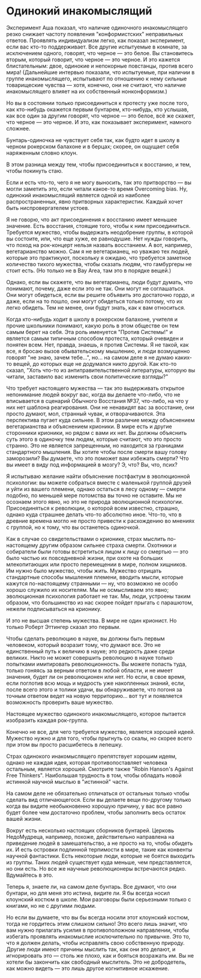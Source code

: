 # Одинокий инакомыслящий
Эксперимент Аша показал, что наличие одиночного инакомыслящего резко снижает частоту появления "конформистских" неправильных ответов. Проявлять индивидуализм легко, как показал эксперимент, если вас кто-то поддерживает. Все другие испытуемые в комнате, за исключением одного, говорят, что черное — это белое. Вы становитесь вторым, который говорит, что черное — это черное. И это кажется блистательным: двое, одинокие и непокорные повстанцы, против всего мира! (Дальнейшие интервью показали, что испытуемые, при наличии в группе инакомыслящего, испытывают по отношению к нему сильные товарищеские чувства — хотя, конечно, они не считают, что наличие инакомыслящего влияет на их собственный нонконформизм.)

Но вы в состоянии только присоединиться к протесту уже после того, как кто-нибудь окажется первым бунтарем, кто-нибудь, кто услышав, как все один за другим говорят, что черное — это белое, всё же скажет, что черное — это черное. И это, как показывает эксперимент, намного сложнее.

Бунтарь-одиночка не чувствует себя так, как будто идет в школу в черном рокерском балахоне и в берцах; скорее, он ощущает себя наряженным словно клоун.

В этом разница между тем, чтобы присоединиться к восстанию, и тем, чтобы покинуть стаю.

Если и есть что-то, чего я не могу выносить, так это притворство — вы могли заметить это, если читали какое-то время Overcoming bias. Ну, одинокий инакомыслящий является одной из наиболее распространенных, явно притворных характеристик. Каждый хочет быть ниспровергателем устоев.

Я не говорю, что акт присоединения к восстанию имеет меньшее значение. Есть восстания, стоящие того, чтобы к ним присоединиться. Требуется мужество, чтобы выдержать неодобрение группы, в которой вы состоите, или, что еще хуже, ее равнодушие. Нет нужды говорить, что поход на рок-концерт нельзя назвать восстанием. А вот, например, вегетарианство можно. Сам я не вегетарианец, но уважаю тех людей, которые это практикуют, поскольку я ожидаю, что требуется заметное количество тихого мужества, чтобы сказать людям, что гамбургеры не стоит есть. (Но только не в Bay Area, там это в порядке вещей.)

Однако, если вы скажете, что вы вегетарианец, люди будут думать, что понимают, почему, даже если это не так. Они могут не соглашаться. Они могут обидеться, если вы решите объявить это достаточно гордо, и даже, если на то пошло, они могут обидеться только потому, что их легко обидеть. Тем не менее, они будут знать, как к вам относиться.

Когда кто-нибудь ходит в школу в рокерском балахоне, учителя и прочие школьники понимают, какую роль в этом обществе он тем самым берет на себя. Эта роль именуется "Против Системы!" и является самым типичным способом протеста, который очевиден и понятен всем. Нет, правда, знаешь, я против Системы. Я не такой, как все, я бросаю вызов обывательскому мышлению, и люди возмущенно говорят "не знаю, зачем тебе...", но... на самом деле я не думаю каких-то вещей, до которых еще не додумался никто другой. Как кто-то сказал, "Хоть что-то из антиправительственной литературы, которую вы читали, заставило вас изменить свои политические взгляды?"

Что требует настоящего мужества — так это выдерживать открытое непонимание людей вокруг вас, когда вы делаете что-либо, что не вписывается в сценарий Обычного Восстания №37, что-либо, на что у них нет шаблона реагирования. Они не ненавидят вас за восстание, они просто думают, мол, странный чувак, и отворачиваются. Эта перспектива пугает куда сильнее. В этом различие между объяснением вегетарианства и объяснением крионики. В мире есть и другие сторонники крионики, но рядом с вами их нет. Вы должны объяснить суть этого в одиночку тем людям, которые считают, что это просто странно. Это не является запрещенным, но находится за границами стандартного мышления. Вы хотите чтобы после смерти вашу голову заморозили? Вы думаете, что это поможет вам избежать смерти? Что вы имеет в виду под информацией в мозгу? Э, что? Вы, что, псих?

Я испытываю желание найти объяснение постфактум в эволюционной психологии: вы можете собраться вместе с маленькой группой друзей и уйти из вашего племени, однако остаться в лесу одному — смерти подобно, по меньшей мере потомства вы точно не оставите. Мы не осознаем этого явно, но это не природа эволюционной психологии. Присоединяться к революции, о которой всем известно, страшно, однако куда страшнее делать что-то абсолютно иное. Что-то, что в древние времена могло не просто привести к расхождению во мнениях с группой, но к тому, что вы останетесь одиночкой.

Как в случае со свидетельствами о крионике, страх мыслить по-настоящему другим образом сильнее страха смерти. Охотники и собиратели были готовы встретиться лицом к лицу со смертью — это было частью их повседневной жизни, при охоте на больших млекопитающих или просто перемещении в мире, полном хищников. Им нужно было мужество, чтобы жить. Мужество отрицать стандартные способы мышления племени, вводить мысли, которые кажутся по-настоящему странными — ну, что возможно не особо хорошо служило их носителям. Мы не осмысливаем это явно; эволюционная психология работает не так. Мы, люди, устроены таким образом, что большинство из нас скорее пойдет прыгать с парашютом, нежели подписываться на крионику.

И это не высшая степень мужества. В мире не один крионист. Но только Роберт Эттингер сказал это первым.

Чтобы сделать революцию в науке, вы должны быть первым человеком, который возразит тому, что думают все. Это не единственный путь к величию в науке; это редкость даже среди великих. Никто не может совершить революцию в науке только попытками имитировать революционность. Вы можете попасть туда, только гоняясь за верным ответом в любой области, и не имеет значения, будет ли он революционен или нет. Но если, в свое время, если поглотив всю мощь и мудрость уже накопленных знаний, если, после всего этого и толики удачи, вы обнаруживаете, что погоня за точным ответом ведет на новую территорию... вот тут и появляется возможность проверить ваше мужество.

Настоящее мужество одинокого инакомыслящего, которое пытается изобразить каждая рок-группа.

Конечно не все, для чего требуется мужество, является хорошей идеей. Мужество нужно и для того, чтобы прыгнуть со скалы, но скорее всего при этом вы просто расшибетесь в лепешку.

Страх одинокого инакомыслящего препятствует хорошим идеям, однако не каждая идея, которая противопоставляет человека остальным, является хорошей. Смотрите также "Robin Hanson's Against Free Thinkers". Наибольшая трудность в том, чтобы обладать новой истинной научной мыслью в "истинной" части.

На самом деле не обязательно отличаться от остальных только чтобы сделать вид отличающегося. Если вы делаете вещи по-другому только когда вы видите необыкновенно хорошую причину, у вас все равно будет более чем достаточно проблем, чтобы заполнить весь остаток вашей жизни.

Вокруг есть несколько настоящих сборников бунтарей. Церковь НедоМудреца, например, похоже, действительно направлена на приведение людей в замешательство, а не просто на то, чтобы обидеть их. И есть островки подлинной терпимости в мире, такие как конвенты научной фантастики. Есть некоторые люди, которые не боятся выходить из группы. Таких людей существует куда меньше, чем представляется, но они есть. Но все же научные революционеры встречаются редко. Вдумайтесь в это.

Теперь я, знаете ли, на самом деле бунтарь. Все думают, что они бунтари, но для меня это истина, видите ли. Я бы всегда носил клоунский костюм в школе. Мои разговоры были серьезными только с книгами, но не с другими людьми.

Но если вы думаете, что вы бы всегда носили этот клоунский костюм, тогда не гордитесь этим слишком сильно! Это всего лишь значит, что вам нужно прилагать усилия в противоположном направлении, чтобы избегать проявлять инакомыслие исключительно по привычке. Это то, что я должен делать, чтобы исправлять свою собственную природу. Другие люди имеют причины мыслить так, как они это делают, и игнорировать это — столь же плохо, как и бояться возражать им. Вы не хотели бы закончить как свободный мыслитель. Это не добродетель, как можно видеть — это лишь другое когнитивное искажение.